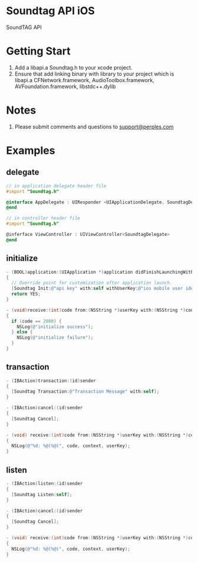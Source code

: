 Soundtag API iOS
================

SoundTAG API

Getting Start
=============
1. Add a libapi.a Soundtag.h to your xcode project.
1. Ensure that add linking binary with library to your project which is libapi.a CFNetwork.framework, AudioToolbox.framework, AVFoundation.framework, libstdc++.dylib

Notes
=====

1. Please submit comments and questions to support@perples.com

Examples
========

delegate
--------
```Objective-C
// in application delegate header file
#import "Soundtag.h"

@interface AppDelegate : UIResponder <UIApplicationDelegate, SoundtagDelegate>
@end

// in controller header file
#import "Soundtag.h"

@inferface ViewController : UIViewController<SoundtagDelegate>
@end
```

initialize
----------
```Objective-C
- (BOOL)application:(UIApplication *)application didFinishLaunchingWithOptions:(NSDictionary *)launchOptions
{
  // Override point for customization after application launch.
  [Soundtag Init:@"api key" with:self withUserKey:@"ios mobile user identifier"];
  return YES;
}

- (void)receive:(int)code from:(NSString *)userKey with:(NSString *)context
{
  if (code == 2000) {
    NSLog(@"initialize success");
  } else {
    NSLog(@"initialize failure");
  }
}
```

transaction
-----------
```Objective-C
- (IBAction)transaction:(id)sender
{
  [Soundtag Transaction:@"Transaction Message" with:self];
}

- (IBAction)cancel:(id)sender
{
  [Soundtag Cancel];
}

- (void) receive:(int)code from:(NSString *)userKey with:(NSString *)context
{
  NSLog(@"%d: %@(%@)", code, context, userKey);
}
```

listen
------
```Objective-C
- (IBAction)listen:(id)sender
{
  [Soundtag Listen:self];
}

- (IBAction)cancel:(id)sender
{
  [Soundtag Cancel];
}

- (void) receive:(int)code from:(NSString *)userKey with:(NSString *)context
{
  NSLog(@"%d: %@(%@)", code, context, userKey);
}
```
